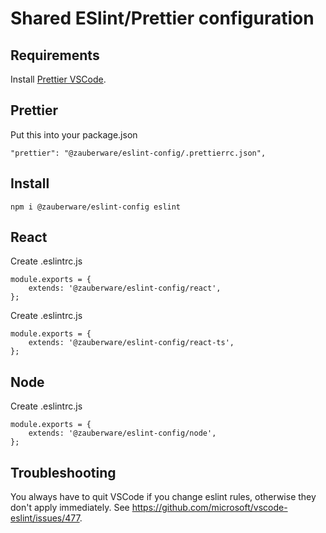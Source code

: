 # Shared ESlint/Prettier configuration

## Requirements

Install [Prettier VSCode](https://github.com/prettier/prettier-vscode).

## Prettier

Put this into your package.json

```
"prettier": "@zauberware/eslint-config/.prettierrc.json",
```

## Install

```
npm i @zauberware/eslint-config eslint
```

## React

Create .eslintrc.js

```
module.exports = {
    extends: '@zauberware/eslint-config/react',
};
```

Create .eslintrc.js

```
module.exports = {
    extends: '@zauberware/eslint-config/react-ts',
};
```

## Node

Create .eslintrc.js

```
module.exports = {
    extends: '@zauberware/eslint-config/node',
};
```

## Troubleshooting

You always have to quit VSCode if you change eslint rules, otherwise they don't apply immediately.
See https://github.com/microsoft/vscode-eslint/issues/477.
